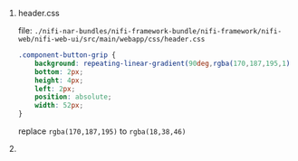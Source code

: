 

1. header.css

   file: `./nifi-nar-bundles/nifi-framework-bundle/nifi-framework/nifi-web/nifi-web-ui/src/main/webapp/css/header.css`

   ```css
   .component-button-grip {
       background: repeating-linear-gradient(90deg,rgba(170,187,195,1),rgba(170,187,195,1) 4px,rgba(170,187,195,0) 4px,rgba(170,187,195,0) 6px);
       bottom: 2px;
       height: 4px;
       left: 2px;
       position: absolute;
       width: 52px;
   }
   ```

   replace `rgba(170,187,195)` to `rgba(18,38,46)`

2. 


